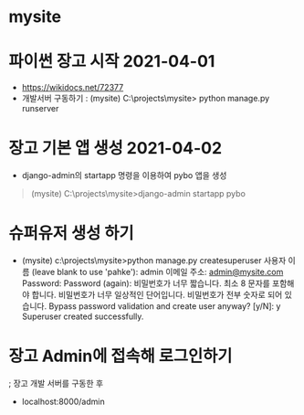 # mysite

#  파이썬 장고 시작 2021-04-01
  - https://wikidocs.net/72377
  - 개발서버 구동하기 :    (mysite) C:\projects\mysite>   python manage.py runserver

# 장고 기본 앱 생성  2021-04-02 
  - django-admin의 startapp 명령을 이용하여 pybo 앱을 생성
  > (mysite) C:\projects\mysite>django-admin startapp pybo

# 슈퍼유저 생성 하기 
 - (mysite) c:\projects\mysite>python manage.py createsuperuser
사용자 이름 (leave blank to use 'pahke'): admin
이메일 주소: admin@mysite.com
Password:
Password (again):
비밀번호가 너무 짧습니다. 최소 8 문자를 포함해야 합니다.
비밀번호가 너무 일상적인 단어입니다.
비밀번호가 전부 숫자로 되어 있습니다.
Bypass password validation and create user anyway? [y/N]: y
Superuser created successfully.
   
# 장고 Admin에 접속해 로그인하기
 ; 장고 개발 서버를 구동한 후 
  - localhost:8000/admin
   
